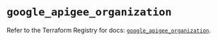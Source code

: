 # `google_apigee_organization`

Refer to the Terraform Registry for docs: [`google_apigee_organization`](https://registry.terraform.io/providers/hashicorp/google/5.39.0/docs/resources/apigee_organization).
